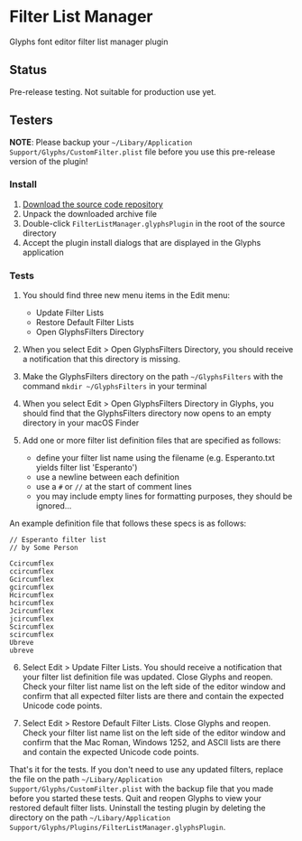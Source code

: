 # Filter List Manager
Glyphs font editor filter list manager plugin

## Status

Pre-release testing.  Not suitable for production use yet.

## Testers

**NOTE**: Please backup your `~/Libary/Application Support/Glyphs/CustomFilter.plist` file before you use this pre-release version of the plugin!

### Install
1. [Download the source code repository](https://github.com/source-foundry/FilterListManager/releases/latest)
2. Unpack the downloaded archive file
3. Double-click `FilterListManager.glyphsPlugin` in the root of the source directory
4. Accept the plugin install dialogs that are displayed in the Glyphs application

### Tests

1) You should find three new menu items in the Edit menu:

    - Update Filter Lists
    - Restore Default Filter Lists
    - Open GlyphsFilters Directory
    
2) When you select Edit > Open GlyphsFilters Directory, you should receive a notification that this directory is missing.

3) Make the GlyphsFilters directory on the path `~/GlyphsFilters` with the command `mkdir ~/GlyphsFilters` in your terminal

4) When you select Edit > Open GlyphsFilters Directory in Glyphs, you should find that the GlyphsFilters directory now opens to an empty directory in your macOS Finder

5) Add one or more filter list definition files that are specified as follows:

    - define your filter list name using the filename (e.g. Esperanto.txt yields filter list 'Esperanto')
    - use a newline between each definition
    - use a `#` or `//` at the start of comment lines
    - you may include empty lines for formatting purposes, they should be ignored...
    
An example definition file that follows these specs is as follows:

```
// Esperanto filter list
// by Some Person

Ccircumflex
ccircumflex
Gcircumflex
gcircumflex
Hcircumflex
hcircumflex
Jcircumflex
jcircumflex
Scircumflex
scircumflex
Ubreve
ubreve

```


6) Select Edit > Update Filter Lists.  You should receive a notification that your filter list definition file was updated.  Close Glyphs and reopen.  Check your filter list name list on the left side of the editor window and confirm that all expected filter lists are there and contain the expected Unicode code points.

7) Select Edit > Restore Default Filter Lists.  Close Glyphs and reopen.  Check your filter list name list on the left side of the editor window and confirm that the Mac Roman, Windows 1252, and ASCII lists are there and contain the expected Unicode code points.

That's it for the tests.  If you don't need to use any updated filters, replace the file on the path `~/Libary/Application Support/Glyphs/CustomFilter.plist` with the backup file that you made before you started these tests. Quit and reopen Glyphs to view your restored default filter lists.  Uninstall the testing plugin by deleting the directory on the path `~/Libary/Application Support/Glyphs/Plugins/FilterListManager.glyphsPlugin`.

